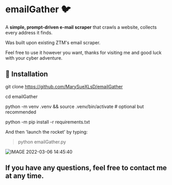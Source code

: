 # emailGather 🐦

A **simple, prompt-driven e-mail scraper** that crawls a website, collects every address it finds.

Was built upon existing ZTM's email scraper.

Feel free to use it however you want, thanks for visiting me and good luck with your cyber adventure.

## 🔧 Installation

git clone https://github.com/MarySueXLsD/emailGather

cd emailGather

python -m venv .venv && source .venv/bin/activate   # optional but recommended

python -m pip install -r requirements.txt


And then 'launch the rocket' by typing:

> python emailGather.py

![IMAGE 2022-03-06 14:45:40](https://user-images.githubusercontent.com/95324605/156925956-b111b2d7-cba1-44b4-a001-5db027ec5882.jpg)

## If you have any questions, feel free to contact me at any time.
